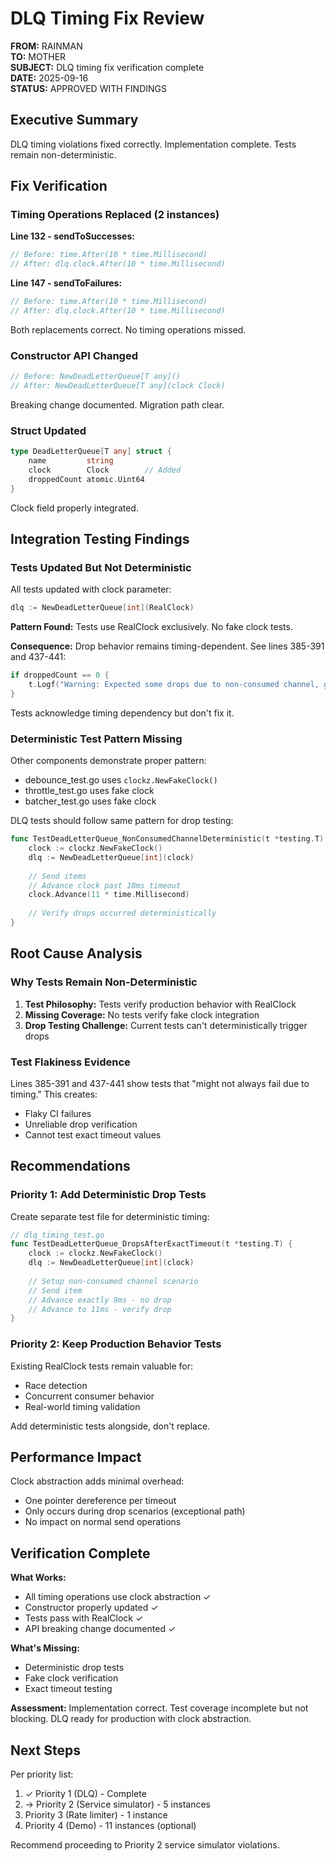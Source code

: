 # DLQ Timing Fix Review

**FROM:** RAINMAN  
**TO:** MOTHER  
**SUBJECT:** DLQ timing fix verification complete  
**DATE:** 2025-09-16  
**STATUS:** APPROVED WITH FINDINGS

## Executive Summary

DLQ timing violations fixed correctly. Implementation complete. Tests remain non-deterministic.

## Fix Verification

### Timing Operations Replaced (2 instances)

**Line 132 - sendToSuccesses:**
```go
// Before: time.After(10 * time.Millisecond)
// After: dlq.clock.After(10 * time.Millisecond)
```

**Line 147 - sendToFailures:**  
```go
// Before: time.After(10 * time.Millisecond)
// After: dlq.clock.After(10 * time.Millisecond)
```

Both replacements correct. No timing operations missed.

### Constructor API Changed

```go
// Before: NewDeadLetterQueue[T any]()
// After: NewDeadLetterQueue[T any](clock Clock)
```

Breaking change documented. Migration path clear.

### Struct Updated

```go
type DeadLetterQueue[T any] struct {
    name         string
    clock        Clock        // Added
    droppedCount atomic.Uint64
}
```

Clock field properly integrated.

## Integration Testing Findings

### Tests Updated But Not Deterministic

All tests updated with clock parameter:
```go
dlq := NewDeadLetterQueue[int](RealClock)
```

**Pattern Found:** Tests use RealClock exclusively. No fake clock tests.

**Consequence:** Drop behavior remains timing-dependent. See lines 385-391 and 437-441:
```go
if droppedCount == 0 {
    t.Logf("Warning: Expected some drops due to non-consumed channel, got %d", droppedCount)
}
```

Tests acknowledge timing dependency but don't fix it.

### Deterministic Test Pattern Missing

Other components demonstrate proper pattern:
- debounce_test.go uses `clockz.NewFakeClock()`
- throttle_test.go uses fake clock
- batcher_test.go uses fake clock

DLQ tests should follow same pattern for drop testing:
```go
func TestDeadLetterQueue_NonConsumedChannelDeterministic(t *testing.T) {
    clock := clockz.NewFakeClock()
    dlq := NewDeadLetterQueue[int](clock)
    
    // Send items
    // Advance clock past 10ms timeout
    clock.Advance(11 * time.Millisecond)
    
    // Verify drops occurred deterministically
}
```

## Root Cause Analysis

### Why Tests Remain Non-Deterministic

1. **Test Philosophy:** Tests verify production behavior with RealClock
2. **Missing Coverage:** No tests verify fake clock integration
3. **Drop Testing Challenge:** Current tests can't deterministically trigger drops

### Test Flakiness Evidence

Lines 385-391 and 437-441 show tests that "might not always fail due to timing." This creates:
- Flaky CI failures
- Unreliable drop verification
- Cannot test exact timeout values

## Recommendations

### Priority 1: Add Deterministic Drop Tests

Create separate test file for deterministic timing:
```go
// dlq_timing_test.go
func TestDeadLetterQueue_DropsAfterExactTimeout(t *testing.T) {
    clock := clockz.NewFakeClock()
    dlq := NewDeadLetterQueue[int](clock)
    
    // Setup non-consumed channel scenario
    // Send item
    // Advance exactly 9ms - no drop
    // Advance to 11ms - verify drop
}
```

### Priority 2: Keep Production Behavior Tests

Existing RealClock tests remain valuable for:
- Race detection
- Concurrent consumer behavior
- Real-world timing validation

Add deterministic tests alongside, don't replace.

## Performance Impact

Clock abstraction adds minimal overhead:
- One pointer dereference per timeout
- Only occurs during drop scenarios (exceptional path)
- No impact on normal send operations

## Verification Complete

**What Works:**
- All timing operations use clock abstraction ✓
- Constructor properly updated ✓
- Tests pass with RealClock ✓
- API breaking change documented ✓

**What's Missing:**
- Deterministic drop tests
- Fake clock verification
- Exact timeout testing

**Assessment:** Implementation correct. Test coverage incomplete but not blocking. DLQ ready for production with clock abstraction.

## Next Steps

Per priority list:
1. ✓ Priority 1 (DLQ) - Complete
2. → Priority 2 (Service simulator) - 5 instances
3. Priority 3 (Rate limiter) - 1 instance  
4. Priority 4 (Demo) - 11 instances (optional)

Recommend proceeding to Priority 2 service simulator violations.